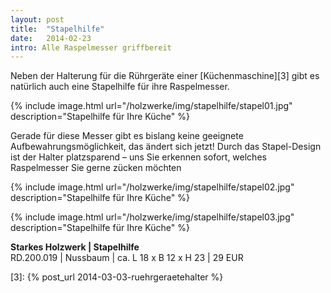 ```yaml
---
layout: post
title:  "Stapelhilfe"
date:   2014-02-23
intro: Alle Raspelmesser griffbereit
---
```


Neben der Halterung für die Rührgeräte einer  [Küchenmaschine][3] gibt es natürlich auch eine Stapelhilfe für ihre Raspelmesser.

{% include image.html url="/holzwerke/img/stapelhilfe/stapel01.jpg" description="Stapelhilfe für Ihre Küche" %}

Gerade für diese Messer gibt es bislang keine geeignete Aufbewahrungsmöglichkeit, 
das ändert sich jetzt! Durch das Stapel-Design ist der Halter platzsparend – uns Sie erkennen sofort, 
welches Raspelmesser Sie gerne zücken möchten


{% include image.html url="/holzwerke/img/stapelhilfe/stapel02.jpg" description="Stapelhilfe für Ihre Küche" %}

{% include image.html url="/holzwerke/img/stapelhilfe/stapel03.jpg" description="Stapelhilfe für Ihre Küche" %}


**Starkes Holzwerk \| Stapelhilfe**       
	RD.200.019  \| 	Nussbaum \| ca. L 18 x B 12 x H 23 \| 29 EUR



 [3]: {% post_url 2014-03-03-ruehrgeraetehalter %}